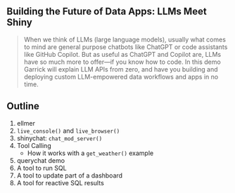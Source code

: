 ## Building the Future of Data Apps: LLMs Meet Shiny

> When we think of LLMs (large language models), usually what comes to mind are general purpose chatbots like ChatGPT or code assistants like GitHub Copilot. But as useful as ChatGPT and Copilot are, LLMs have so much more to offer—if you know how to code. In this demo Garrick will explain LLM APIs from zero, and have you building and deploying custom LLM-empowered data workflows and apps in no time.

## Outline

1. ellmer
2. `live_console()` and `live_browser()`
3. shinychat: `chat_mod_server()`
4. Tool Calling
    * How it works with a `get_weather()` example
5. querychat demo
6. A tool to run SQL
7. A tool to update part of a dashboard
8. A tool for reactive SQL results

